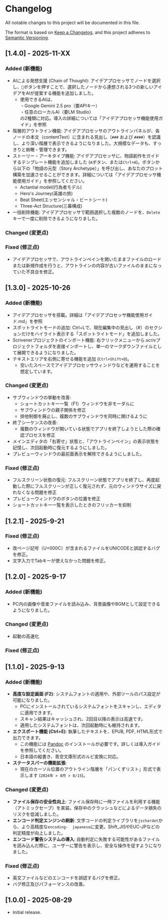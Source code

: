 # Changelog  

All notable changes to this project will be documented in this file.

The format is based on [Keep a Changelog](https://keepachangelog.com/en/1.0.0/),
and this project adheres to [Semantic Versioning](https://semver.org/spec/v2.0.0.html).

## [1.4.0] - 2025-11-XX  

### Added (新機能)  
- AIによる発想支援 (Chain of Thought): アイデアプロセッサでノードを選択し、`🧠`ボタンを押すことで、選択したノードから連想される3つの新しいアイデアをAIが提案する機能を追加しました。  
    - 使用できるAIは、  
    ・Google Gemini 2.5 pro（要APIキー）  
    ・任意のローカルAI（要LM Studio）  
    の2種類に対応。導入の詳細については「アイデアプロセッサ機能使用ガイド」を参照  
- 階層的アウトライン機能: アイデアプロセッサのアウトラインパネルが、各ノードの本文（contentText）に含まれる見出し（`###` および `####`）を認識し、より深い階層で表示できるようになりました。大規模なデータも、すっきりと俯瞰・管理できます。  
- ストーリー・アーキタイプ機能: アイデアプロセッサに、物語創作をガイドするテンプレート機能を追加しました (`A`ボタン、または`Ctrl+A`)。ボタンから以下の「物語の元型（Story Archetype）」を呼び出し、あなたのプロット構築を加速させることができます。詳細については「アイデアプロセッサ機能使用ガイド」を参照してください。  
    - Actantial model(行為者モデル)  
    - Hero's Journey(英雄の旅)  
    - Beat Sheet(エッセンシャル・ビートシート)
    - Three-Act Structure(三幕構成)
- 一括削除機能: アイデアプロセッサで範囲選択した複数のノードを、`Delete`キーで一度に削除できるようになりました。  

### Changed (変更点)  


### Fixed (修正点)  
- アイデアプロセッサで、アウトラインペインを開いたままファイルのロードまたは新規作成を行うと、アウトラインの内容が古いファイルのままになっていた不具合を修正。  

## [1.3.0] - 2025-10-26  

### Added (新機能)  
- アイデアプロセッサを搭載。詳細は「アイデアプロセッサ機能使用ガイド.md」を参照  
- スポットライトモードの追加: Ctrl+Lで、現在編集中の見出し（#）のセクションだけをハイライト表示する「スポットライトモード」を追加しました。  
- Scrivenerプロジェクトのインポート機能: 右クリックメニューから.scrivプロジェクトフォルダを直接インポートし、単一のマークダウンファイルとして展開できるようになりました。  
- テキストエリアを右側に寄せる機能を追加 (`Ctrl+Shift+D`)。  
  - 空いたスペースでアイデアプロセッサウィンドウなどを運用することを想定しています。  

### Changed (変更点)  
- サブウィンドウの挙動を改善:  
  - ショートカットキー一覧（F1）ウィンドウを非モーダルに
  - サブウィンドウの親子関係を修正  
  - 排他制御を廃止し、複数のサブウィンドウを同時に開けるように  
- 終了シーケンスの改善:  
  - 複数のウィンドウが開いている状態でアプリを終了しようとした際の確認プロセスを修正  
- メインエディタの「右寄せ」状態と、「アウトラインペイン」の表示状態を記憶し、次回起動時に復元するようにしました。  
- プレビューウィンドウの最前面表示を解除できるようにしました。  

### Fixed (修正点)  
- フルスクリーン状態の復元: フルスクリーン状態でアプリを終了し、再度起動した際にフルスクリーンが正しく復元されず、元のウィンドウサイズに戻れなくなる問題を修正  
- プレビューウィンドウのボタンの位置を修正  
- ショートカットキー一覧を表示したときのフリッカーを抑制  

## [1.2.1] - 2025-9-21  

### Fixed (修正点)  
- 改ページ記号（U+000C）が含まれるファイルをUNICODEと誤認するバグを修正。  
- 文字入力でTabキーが使えなかった問題を修正。  

## [1.2.0] - 2025-9-17  

### Added (新機能)  
- PC内の画像や音楽ファイルを読み込み、背景画像やBGMとして設定できるようになりました。  

### Changed (変更点)  
- 起動の高速化  

### Fixed (修正点)  

## [1.1.0] - 2025-9-13  

### Added (新機能)  
- **高度な設定画面 (F2)**: システムフォントの適用や、外部ツールのパス設定が可能になりました。  
  - PCにインストールされているシステムフォントをスキャンし、エディタに適用できます。  
  - スキャン結果はキャッシュされ、2回目以降の表示は高速です。  
  - 適用したシステムフォントは、次回起動時にも維持されます。  
- **エクスポート機能 (Ctrl+E)**: 執筆したテキストを、EPUB, PDF, HTML形式で出力できます。  
  - この機能には [Pandoc](https://pandoc.org/) のインストールが必要です。詳しくは導入ガイドを参照してください。  
  - 日本語の縦書き、青空文庫形式のルビ変換に対応。  
- **ステータスバーの機能拡張**:  
  - 現在のカーソル位置のアウトライン階層を「パンくずリスト」形式で表示します (`2024年 > 8月 > 8/15`)。  

### Changed (変更点)  
- **ファイル保存の安全性向上**: ファイル保存時に一時ファイルを利用する機能（アトミックセーブ）を実装。保存中のクラッシュなどによるデータ損失のリスクを低減しました。  
- **エンコード判定エンジンの刷新**: 文字コードの判定ライブラリを`jschardet`から、より高精度な`encoding-  japanese`に変更。Shift_JISやEUC-JPなどの判定精度が向上しました。  
- **エンコード警告システムの導入**: 自動判定に失敗する可能性があるファイルを読み込んだ際に、ユーザーに警告を表示し、安全な操作を促すようになりました。  

### Fixed (修正点)  
- 英文ファイルなどのエンコードを誤認するバグを修正。  
- バグ修正及びパフォーマンスの改善。  

## [1.0.0] - 2025-08-29  

- Initial release.  
